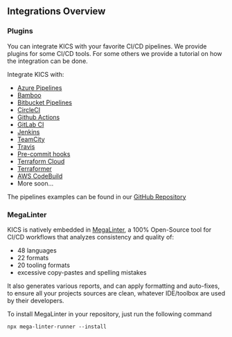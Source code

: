 ## Integrations Overview

### Plugins

You can integrate KICS with your favorite CI/CD pipelines.
We provide plugins for some CI/CD tools. For some others we provide a tutorial on how the integration can be done.

Integrate KICS with:

-   [Azure Pipelines](integrations_azurepipelines.md)
-   [Bamboo](integrations_bamboo.md)
-   [Bitbucket Pipelines](integrations_bitbucketpipelines.md)
-   [CircleCI](integrations_circleci.md)
-   [Github Actions](integrations_ghactions.md)
-   [GitLab CI](integrations_gitlabci.md)
-   [Jenkins](integrations_jenkins.md)
-   [TeamCity](integrations_teamcity.md)
-   [Travis](integrations_travisci.md)
-   [Pre-commit hooks](integrations_pre_commit.md)
-   [Terraform Cloud](integration_tfcloud.md)
-   [Terraformer](integrations_terraformer.md)
-   [AWS CodeBuild](integrations_aws_codebuild.md)
-   More soon...

The pipelines examples can be found in our [GitHub Repository](https://github.com/Checkmarx/kics/tree/master/examples)

### MegaLinter

KICS is natively embedded in [MegaLinter](https://megalinter.github.io/), a 100% Open-Source tool for CI/CD workflows that analyzes consistency and quality of:

-   48 languages
-   22 formats
-   20 tooling formats
-   excessive copy-pastes and spelling mistakes

It also generates various reports, and can apply formatting and auto-fixes, to ensure all your projects sources are clean, whatever IDE/toolbox are used by their developers.

To install MegaLinter in your repository, just run the following command

`npx mega-linter-runner --install`

